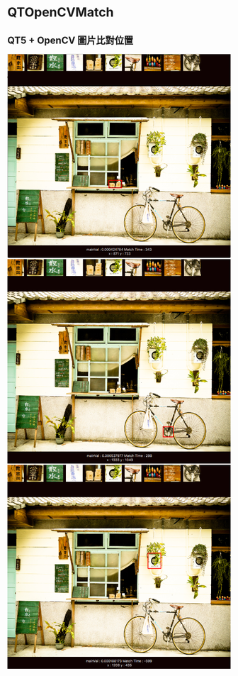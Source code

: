 # QTOpenCVMatch
## QT5 + OpenCV 圖片比對位置

![image](image/tmp1.png)
![image](image/tmp2.png)
![image](image/tmp3.png)

